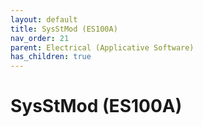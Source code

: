 ```yaml
---
layout: default
title: SysStMod (ES100A)
nav_order: 21
parent: Electrical (Applicative Software)
has_children: true
---
```

# SysStMod (ES100A)
